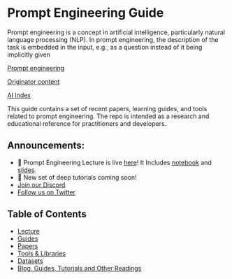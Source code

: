 # Prompt Engineering Guide

Prompt engineering is a concept in artificial intelligence, particularly natural language processing (NLP). In prompt engineering, the description of the task is embedded in the input, e.g., as a question instead of it being implicitly given

[Prompt engineering](https://en.wikipedia.org/wiki/Prompt_engineering)

[Originator content](https://github.com/dair-ai/Prompt-Engineering-Guide)

[AI Index](./index.md)

This guide contains a set of recent papers, learning guides, and tools related to prompt engineering. The repo is intended as a research and educational reference for practitioners and developers.

## Announcements:

- 🎉 Prompt Engineering Lecture is live [here](https://youtu.be/dOxUroR57xs)! It Includes [notebook](https://github.com/dair-ai/Prompt-Engineering-Guide/blob/main/notebooks/pe-lecture.ipynb) and [slides](https://github.com/dair-ai/Prompt-Engineering-Guide/blob/main/lecture/Prompt-Engineering-Lecture-Elvis.pdf).
- 📣 New set of deep tutorials coming soon!
- [Join our Discord](https://discord.gg/SKgkVT8BGJ)
- [Follow us on Twitter](https://twitter.com/dair_ai)

## Table of Contents

- [Lecture](#lecture)
- [Guides](#guides)
- [Papers](#papers)
- [Tools & Libraries](#tools--libraries)
- [Datasets](#datasets)
- [Blog, Guides, Tutorials and Other Readings](#blog-guides-tutorials-and-other-readings)
